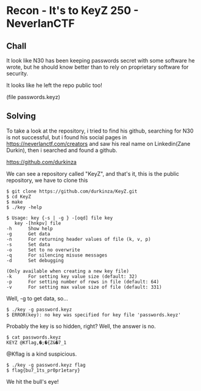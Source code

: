 ﻿# Recon - It's to KeyZ 250 - NeverlanCTF
## Chall
It look like N30 has been keeping passwords secret with some software he wrote, but he should know better than to rely on proprietary software for security.

It looks like he left the repo public too!

(file passwords.keyz)

## Solving
To take a look at the repository, i tried to find his github, searching for N30 is not successful, but i found his social pages in https://neverlanctf.com/creators and saw his real name on Linkedin(Zane Durkin), then i searched and found a github.

https://github.com/durkinza

We can see a repository called "KeyZ", and that's it, this is the public repository, we have to clone this 

    $ git clone https://github.com/durkinza/KeyZ.git
    $ cd KeyZ
    $ make
    $ ./key -help
    
    $ Usage: key {-s | -g } -[oqd] file key
       key -[hnkpv] file
	-h		Show help
	-g		Get data
	-n		For returning header values of file (k, v, p)
	-s		Set data
	-o		Set to no overwrite
	-q		For silencing misuse messages
	-d		Set debugging

	(Only available when creating a new key file)
	-k		For setting key value size (default: 32)
	-p		For setting number of rows in file (default: 64)
	-v		For setting max value size of file (default: 331)

Well, -g to get data, so...

    $ ./key -g password.keyz
    $ ERROR(key): no key was specified for key file 'passwords.keyz'

Probably the key is so hidden, right? Well, the answer is no.

    $ cat passwords.keyz
    KEYZ @Kflag,�;�{Z&�7_1
    
@Kflag is a kind suspicious.

    $ ./key -g password.keyz flag
    $ flag{bu7_1ts_pr0pr1etary}

We hit the bull's eye!
